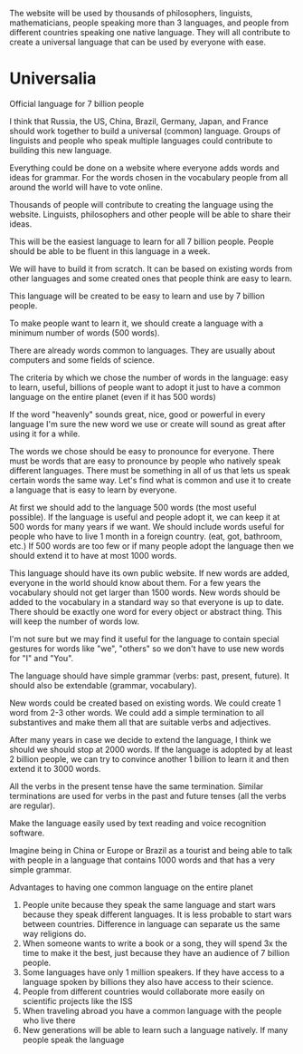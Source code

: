 The website will be used by thousands of philosophers, linguists, mathematicians, people speaking more than 3 languages, and people from different countries speaking one native language. They will all 
contribute to create a universal language that can be used by everyone with ease.



# Universalia
Official language for 7 billion people


I think that Russia, the US, China, Brazil, Germany, Japan, and France should work together to build a universal (common) language. Groups of linguists and people who speak multiple languages could contribute to building this new language.

Everything could be done on a website where everyone adds words and ideas for grammar. For the words chosen in the vocabulary people from all around the world will have to vote online.

Thousands of people will contribute to creating the language using the website. Linguists, philosophers and other people will be able to share their ideas.

This will be the easiest language to learn for all 7 billion people.
People should be able to be fluent in this language in a week.

We will have to build it from scratch. It can be based on existing words from other languages and some created ones that people think are easy to learn.

This language will be created to be easy to learn and use by 7 billion people.

To make people want to learn it, we should create a language with a minimum number of words (500 words).

There are already words common to languages. They are usually about computers and some fields of science.

The criteria by which we chose the number of words in the language: easy to learn, useful, billions of people want to adopt it just to have a common language on the entire planet (even if it has 500 words)

If the word "heavenly" sounds great, nice, good or powerful in every language I'm sure the new word we use or create will sound as great after using it for a while.

The words we chose should be easy to pronounce for everyone. There must be words that are easy to pronounce by people who natively speak different languages. There must be something in all of us that lets us speak certain words the same way. Let's find what is common and use it to create a language that is easy to learn by everyone.

At first we should add to the language 500 words (the most useful possible). If the language is useful and people adopt it, we can keep it at 500 words for many years if we want.
We should include words useful for people who have to live 1 month in a foreign country. (eat, got, bathroom, etc.)
If 500 words are too few or if many people adopt the language then we should extend it to have at most 1000 words.

This language should have its own public website. If new words are added, everyone in the world should know about them. For a few years the vocabulary should not get larger than 1500 words.
New words should be added to the vocabulary in a standard way so that everyone is up to date.
There should be exactly one word for every object or abstract thing. This will keep the number of words low.

I'm not sure but we may find it useful for the language to contain special gestures for words like "we", "others" so we don't have to use new words for "I" and "You".

The language should have simple grammar (verbs: past, present, future). It should also be extendable (grammar, vocabulary).

New words could be created based on existing words. We could create 1 word from 2-3 other words. We could add a simple termination to all substantives and make them all that are suitable verbs and adjectives.

After many years in case we decide to extend the language, I think we should we should stop at 2000 words.
If the language is adopted by at least 2 billion people, we can try to convince another 1 billion to learn it and then extend it to 3000 words.

All the verbs in the present tense have the same termination. Similar terminations are used for verbs in the past and future tenses (all the verbs are regular).

Make the language easily used by text reading and voice recognition software.

Imagine being in China or Europe or Brazil as a tourist and being able to talk with people in a language that contains 1000 words and that has a very simple grammar.

Advantages to having one common language on the entire planet

1. People unite because they speak the same language and start wars because they speak different languages. It is less probable to start wars between countries. Difference in language can separate us the same way religions do.
2. When someone wants to write a book or a song, they will spend 3x the time to make it the best, just because they have an audience of 7 billion people.
3. Some languages have only 1 million speakers. If they have access to a language spoken by billions they also have access to their science.
4. People from different countries would collaborate more easily on scientific projects like the ISS
5. When traveling abroad you have a common language with the people who live there
4. New generations will be able to learn such a language natively. If many people speak the language